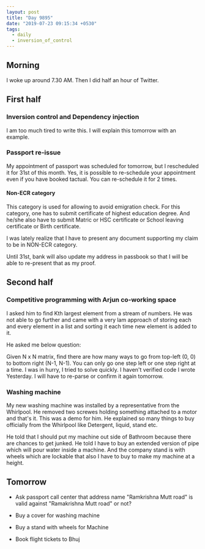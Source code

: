 ```yaml
---
layout: post
title: "Day 9895"
date: "2019-07-23 09:15:34 +0530"
tags:
  - daily
  - inversion_of_control
---
```


## Morning

I woke up around 7.30 AM. Then I did half an hour of Twitter.


## First half


### Inversion control and Dependency injection

I am too much tired to write this. I will explain this tomorrow with an
example.


### Passport re-issue

My appointment of passport was scheduled for tomorrow, but I rescheduled it for
31st of this month. Yes, it is possible to re-schedule your appointment even if
you have booked tactual. You can re-schedule it for 2 times.


#### Non-ECR category

This category is used for allowing to avoid emigration check. For this category,
one has to submit certificate of highest education degree. And he/she also have
to submit Matric or HSC certificate or School leaving certificate or Birth
certificate.


I was lately realize that I have to present any document supporting my claim to
be in NON-ECR category.

Until 31st, bank will also update my address in passbook so that I will be able
to re-present that as my proof.


## Second half

### Competitive programming with Arjun co-working space

I asked him to find Kth largest element from a stream of numbers. He was not
able to go further and came with a very lam approach of storing each and every
element in a list and sorting it each time new element is added to it.

He asked me below question:

Given N x N matrix, find there are how many ways to go from top-left (0, 0) to
bottom right (N-1, N-1). You can only go one step left or one step right at a
time. I was in hurry, I tried to solve quickly. I haven't verified code I wrote
Yesterday. I will have to re-parse or confirm it again tomorrow.


### Washing machine

My new washing machine was installed by a representative from the Whirlpool. He
removed two screwes holding something attached to a motor and that's it. This
was a demo for him. He explained so many things to buy officially from the
Whirlpool like Detergent, liquid, stand etc.

He told that I should put my machine out side of Bathroom because there are
chances to get junked. He told I have to buy an extended version of pipe which
will pour water inside a machine. And the company stand is with wheels which are
lockable that also I have to buy to make my machine at a height.


## Tomorrow

* Ask passport call center that address name "Ramkrishna Mutt road" is valid
  against "Ramakrishna Mutt road" or not?

* Buy a cover for washing machine

* Buy a stand with wheels for Machine

* Book flight tickets to Bhuj
